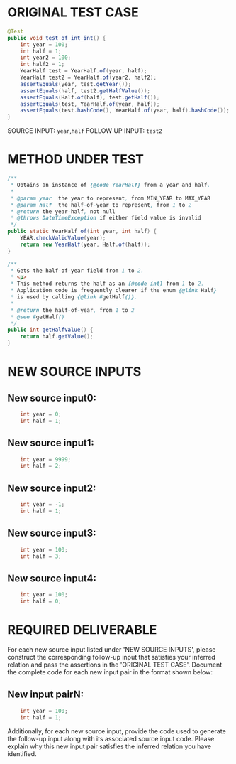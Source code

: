 # ORIGINAL TEST CASE
```java
@Test
public void test_of_int_int() {
    int year = 100;
    int half = 1;
    int year2 = 100;
    int half2 = 1;
    YearHalf test = YearHalf.of(year, half);
    YearHalf test2 = YearHalf.of(year2, half2);
    assertEquals(year, test.getYear());
    assertEquals(half, test2.getHalfValue());
    assertEquals(Half.of(half), test.getHalf());
    assertEquals(test, YearHalf.of(year, half));
    assertEquals(test.hashCode(), YearHalf.of(year, half).hashCode());
}

```
SOURCE INPUT: `year`,`half`
FOLLOW UP INPUT: `test2`


# METHOD UNDER TEST
```java
/**
 * Obtains an instance of {@code YearHalf} from a year and half.
 *
 * @param year  the year to represent, from MIN_YEAR to MAX_YEAR
 * @param half  the half-of-year to represent, from 1 to 2
 * @return the year-half, not null
 * @throws DateTimeException if either field value is invalid
 */
public static YearHalf of(int year, int half) {
    YEAR.checkValidValue(year);
    return new YearHalf(year, Half.of(half));
}

/**
 * Gets the half-of-year field from 1 to 2.
 * <p>
 * This method returns the half as an {@code int} from 1 to 2.
 * Application code is frequently clearer if the enum {@link Half}
 * is used by calling {@link #getHalf()}.
 *
 * @return the half-of-year, from 1 to 2
 * @see #getHalf()
 */
public int getHalfValue() {
    return half.getValue();
}

```


# NEW SOURCE INPUTS
## New source input0:
```java
    int year = 0;
    int half = 1;
```

## New source input1:
```java
    int year = 9999;
    int half = 2;
```

## New source input2:
```java
    int year = -1;
    int half = 1;
```

## New source input3:
```java
    int year = 100;
    int half = 3;
```

## New source input4:
```java
    int year = 100;
    int half = 0;
```



# REQUIRED DELIVERABLE
For each new source input listed under 'NEW SOURCE INPUTS', please construct the corresponding follow-up input that satisfies your inferred relation and pass the assertions in the 'ORIGINAL TEST CASE'. Document the complete code for each new input pair in the format shown below:
## New input pairN:
```java
    int year = 100;
    int half = 1;
```

Additionally, for each new source input, provide the code used to generate the follow-up input along with its associated source input code. Please explain why this new input pair satisfies the inferred relation you have identified.